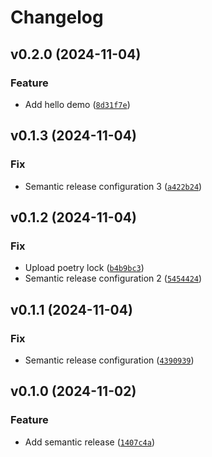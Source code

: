 # Changelog

<!--next-version-placeholder-->

## v0.2.0 (2024-11-04)

### Feature

* Add hello demo ([`8d31f7e`](https://github.com/dsun0720/semantic-release-demo/commit/8d31f7ef0dc17bdc89a24533eed2c9d2055a13f3))

## v0.1.3 (2024-11-04)
### Fix
* Semantic release configuration 3 ([`a422b24`](https://github.com/dsun0720/semantic-release-demo/commit/a422b248ac58cea7db1a29f0b9c7689024a6d9e2))

## v0.1.2 (2024-11-04)
### Fix
* Upload poetry lock ([`b4b9bc3`](https://github.com/dsun0720/semantic-release-demo/commit/b4b9bc3f27be2d4d19cc2b4805dc8c90d0a2cb2a))
* Semantic release configuration 2 ([`5454424`](https://github.com/dsun0720/semantic-release-demo/commit/545442423732ba02b52a6043dc7ffe9bef1ac937))

## v0.1.1 (2024-11-04)

### Fix

* Semantic release configuration ([`4390939`](https://github.com/dsun0720/semantic-release-demo/commit/439093946c84407925ee738bc9d6e0a6ca25cf5d))

## v0.1.0 (2024-11-02)

### Feature

* Add semantic release ([`1407c4a`](https://github.com/dsun0720/semantic-release-demo/commit/1407c4a2c3098f8ae856f9603d6052acd4435317))
